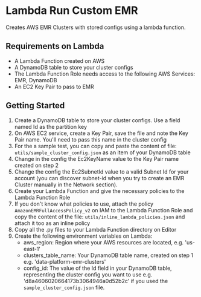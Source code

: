 # Lambda Run Custom EMR

Creates AWS EMR Clusters with stored configs using a lambda function.

## Requirements on Lambda
- A Lambda Function created on AWS
- A DynamoDB table to store your cluster configs
- The Lambda Function Role needs access to the following AWS Services: EMR, DynamoDB
- An EC2 Key Pair to pass to EMR

## Getting Started

1. Create a DynamoDB table to store your cluster configs. Use a field named Id as the partition key
2. On AWS EC2 service, create a Key Pair, save the file and note the Key Pair name. You'll need to pass this name in the cluster config
3. For the a sample test, you can copy and paste the content of file: `utils/sample_cluster_config.json` as an item of your DynamoDB table
4. Change in the config the Ec2KeyName value to the Key Pair name created on step 2
5. Change the config the Ec2SubnetId value to a valid Subnet Id for your account (you can discover subnet-id when you try to create
   an EMR Cluster manually in the Network section).
6. Create your Lambda Function and give the necessary policies to the Lambda Function Role
7. If you don't know what policies to use, attach the policy `AmazonEMRFullAccessPolicy_v2` on IAM to the Lambda Function Role and copy the content of the file: `utils/inline_lambda_policies.json` and attach it too as an inline policy
8. Copy all the .py files to your Lambda Function directory on Editor
9. Create the following environment variables on Lambda:
   - aws_region: Region where your AWS resources are located, e.g. 'us-east-1'
   - clusters_table_name: Your DynamoDB table name, created on step 1 e.g. 'data-platform-emr-clusters'
   - config_id: The value of the Id field in your DynamoDB table, representing the cluster config you want to use e.g. 'd8a4606020664173b3064946a0d52b2c' if you used the `sample_cluster_config.json` file.
  